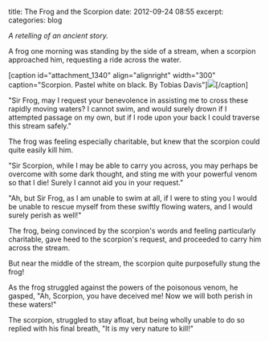 title: The Frog and the Scorpion
date: 2012-09-24 08:55
excerpt: 
categories: blog

_A retelling of an ancient story._

A frog one morning was standing by the side of a stream, when a scorpion approached him, requesting a ride across the water.

[caption id="attachment_1340" align="alignright" width="300" caption="Scorpion. Pastel white on black. By Tobias Davis"][![](http://davistobias.com/files/2012/09/2012-09-22_2238_1024x701_cropped-300x205.png)](http://davistobias.com/files/2012/09/2012-09-22_2238_1024x701_cropped.png)[/caption]

"Sir Frog, may I request your benevolence in assisting me to cross these rapidly moving waters? I cannot swim, and would surely drown if I attempted passage on my own, but if I rode upon your back I could traverse this stream safely."

The frog was feeling especially charitable, but knew that the scorpion could quite easily kill him.

"Sir Scorpion, while I may be able to carry you across, you may perhaps be overcome with some dark thought, and sting me with your powerful venom so that I die! Surely I cannot aid you in your request."

"Ah, but Sir Frog, as I am unable to swim at all, if I were to sting you I would be unable to rescue myself from these swiftly flowing waters, and I would surely perish as well!"

The frog, being convinced by the scorpion's words and feeling particularly charitable, gave heed to the scorpion's request, and proceeded to carry him across the stream.

But near the middle of the stream, the scorpion quite purposefully stung the frog!

As the frog struggled against the powers of the poisonous venom, he gasped, "Ah, Scorpion, you have deceived me! Now we will both perish in these waters!"

The scorpion, struggled to stay afloat, but being wholly unable to do so replied with his final breath, "It is my very nature to kill!"